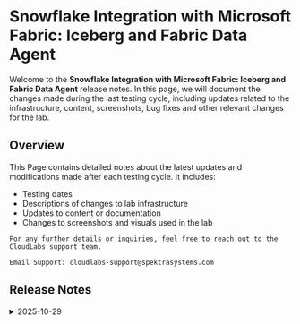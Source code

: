 # Snowflake Integration with Microsoft Fabric: Iceberg and Fabric Data Agent

Welcome to the **Snowflake Integration with Microsoft Fabric: Iceberg and Fabric Data Agent** release notes. In this page, we will document the changes made during the last testing cycle, including updates related to the infrastructure, content, screenshots, bug fixes and other relevant changes for the lab.

## Overview

This Page contains detailed notes about the latest updates and modifications made after each testing cycle. It includes:

- Testing dates
- Descriptions of changes to lab infrastructure
- Updates to content or documentation
- Changes to screenshots and visuals used in the lab

`For any further details or inquiries, feel free to reach out to the CloudLabs support team.`

 `Email Support: cloudlabs-support@spektrasystems.com`

## Release Notes

 <details>
  <summary>2025-10-29</summary>

### Summary of Changes

Updated the lab by including the latest, clearer UI screenshots and refining the instructions to enhance clarity, accuracy, and ensure a seamless learning experience. 

### Infrastructure Changes

N/A

### Content Changes

N/A

### Screenshot Updates

- **Updated UI Screenshots**: Updated screenshots to align with the latest user interface.

### Testing Notes

- **Testing Date**: 2025-10-23

### Testing Scope 

Conducted end-to-end validation and prerequisite verification.
</details>







